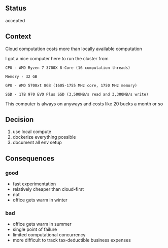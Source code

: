 ## Status
accepted

## Context
Cloud computation costs more than locally available computation

I got a nice computer here to run the cluster from

    CPU - AMD Ryzen 7 3700X 8-Core (16 computation threads)

    Memory - 32 GB

    GPU - AMD 5700xt 8GB (1605-1755 MHz core, 1750 MHz memory)

    SSD - 1TB 970 EVO Plus SSD (3,500MB/s read and 3,300MB/s write)

This computer is always on anyways and costs like 20 bucks a month or so

## Decision

1. use local compute
2. dockerize everything possible
3. document all env setup

## Consequences

### good
- fast experimentation
- relatively cheaper than cloud-first
- not 
- office gets warm in winter

### bad
- office gets warm in summer
- single point of failure
- limited computational concurrency
- more difficult to track tax-deductible business expenses